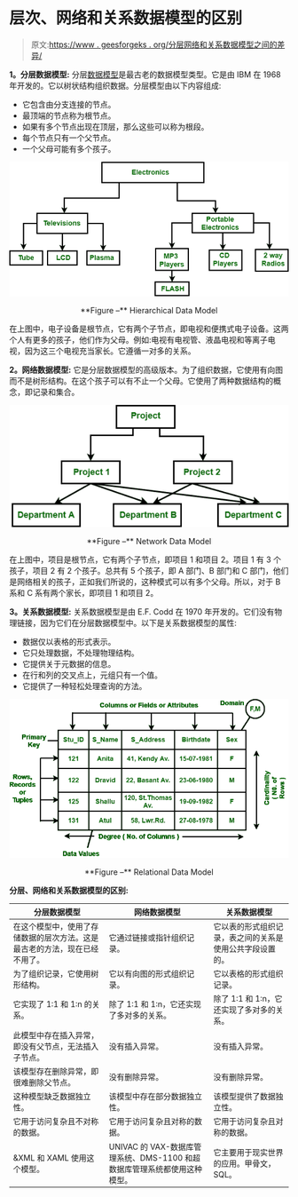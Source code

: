 # 层次、网络和关系数据模型的区别

> 原文:[https://www . geesforgeks . org/分层网络和关系数据模型之间的差异/](https://www.geeksforgeeks.org/difference-between-hierarchical-network-and-relational-data-model/)

**1。分层数据模型:**
分层[数据模型](https://www.geeksforgeeks.org/data-models-in-dbms/)是最古老的数据模型类型。它是由 IBM 在 1968 年开发的。它以树状结构组织数据。分层模型由以下内容组成:

*   它包含由分支连接的节点。
*   最顶端的节点称为根节点。
*   如果有多个节点出现在顶层，那么这些可以称为根段。
*   每个节点只有一个父节点。
*   一个父母可能有多个孩子。

![](img/f36f48bb8810013ac51748ed6a5e8141.png)

<center>**Figure –** Hierarchical Data Model</center>

在上图中，电子设备是根节点，它有两个子节点，即电视和便携式电子设备。这两个人有更多的孩子，他们作为父母。例如:电视有电视管、液晶电视和等离子电视，因为这三个电视充当家长。它遵循一对多的关系。

**2。网络数据模型:**
它是分层数据模型的高级版本。为了组织数据，它使用有向图而不是树形结构。在这个孩子可以有不止一个父母。它使用了两种数据结构的概念，即记录和集合。

![](img/f068e977955142f6a1ddf473cfad0c97.png)

<center>**Figure –** Network Data Model</center>

在上图中，项目是根节点，它有两个子节点，即项目 1 和项目 2。项目 1 有 3 个孩子，项目 2 有 2 个孩子。总共有 5 个孩子，即 A 部门、B 部门和 C 部门，他们是网络相关的孩子，正如我们所说的，这种模式可以有多个父母。所以，对于 B 系和 C 系有两个家长，即项目 1 和项目 2。

**3。关系数据模型:**
关系数据模型是由 E.F. Codd 在 1970 年开发的。它们没有物理链接，因为它们在分层数据模型中。以下是关系数据模型的属性:

*   数据仅以表格的形式表示。
*   它只处理数据，不处理物理结构。
*   它提供关于元数据的信息。
*   在行和列的交叉点上，元组只有一个值。
*   它提供了一种轻松处理查询的方法。

![](img/14410e940a7453f62879911dca65fbc2.png)

<center>**Figure –** Relational Data Model</center>

**分层、网络和关系数据模型的区别:**

<center>

| 分层数据模型 | 网络数据模型 | 关系数据模型 |
| --- | --- | --- |
| 在这个模型中，使用了存储数据的层次方法。这是最古老的方法，现在已经不用了。 | 它通过链接或指针组织记录。 | 它以表的形式组织记录，表之间的关系是使用公共字段设置的。 |
| 为了组织记录，它使用树形结构。 | 它以有向图的形式组织记录。 | 它以表格的形式组织记录。 |
| 它实现了 1:1 和 1:n 的关系。 | 除了 1:1 和 1:n，它还实现了多对多的关系。 | 除了 1:1 和 1:n，它还实现了多对多的关系。 |
| 此模型中存在插入异常，即没有父节点，无法插入子节点。 | 没有插入异常。 | 没有插入异常。 |
| 该模型存在删除异常，即很难删除父节点。 | 没有删除异常。 | 没有删除异常。 |
| 这种模型缺乏数据独立性。 | 该模型中存在部分数据独立性。 | 该模型提供了数据独立性。 |
| 它用于访问复杂且不对称的数据。 | 它用于访问复杂且对称的数据。 | 它用于访问复杂且对称的数据。 |
| &XML 和 XAML 使用这个模型。 | UNIVAC 的 VAX-数据库管理系统、DMS-1100 和超数据库管理系统都使用这种模型。 | 它主要用于现实世界的应用。甲骨文，SQL。 |

</center>